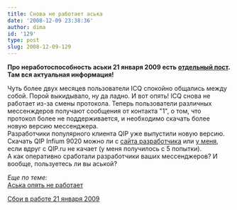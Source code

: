 ```yaml
---
title: Снова не работает аська
date: '2008-12-09 23:38:36'
author: dima
id: '129'
type: post
slug: 2008-12-09-129
---
```


**Про неработоспособность аськи 21 января 2009 есть [отдельный пост](/blog/2009-01-21-137). Там вся актуальная информация!**

Чуть более двух месяцев пользователи ICQ спокойно общались между собой. Порой выкидывало, ну да ладно. И вот опять! ICQ снова не работает из-за смены протокола. Теперь пользователи различных мессенждеров получают сообщения от контакта "1", о том, что протокол более не поддерживается, и необходимо скачать более новую версию мессенджера.  
Разработчики популярного клиента QIP уже выпустили новую версию. Скачать QIP Infium 9020 можно ли с [сайта разработчика](https://qip.ru/ru/pages/download_infium_ru/) или [у меня](/load/0-0-0-2-20), если вдруг с QIP.ru не качает (у меня получилось с 5 попытки).  
А как оперативно сработали разработчики ваших мессенджеров? И вообще, пользуетесь ли вы аськой?

_Еще по теме:_  
[Аська опять не работает](/blog/2008-10-03-91)  
  
[Сбои в работе 21 января 2009](/blog/2009-01-21-137)